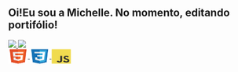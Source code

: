  <h2>Oi!Eu sou a Michelle. No momento, editando portifólio!</h2>

<div>
<a href= "https://github.com/MihBarreto">
  <img height="180em" src="https://github-readme-stats.vercel.app/api?username=lynlium&show_icons=true&theme=dracula&include_all_commits=true&count_private=true"/>
  <img height="140em" src="https://github-readme-stats.vercel.app/api/top-langs/?username=lynlium&layout=compact&langs_count=7&theme=dracula"/>
</div>
  <img align="center"  height="30" width="40" src="https://raw.githubusercontent.com/devicons/devicon/master/icons/html5/html5-original.svg">  <img align="center"  height="30" width="40" src="https://raw.githubusercontent.com/devicons/devicon/master/icons/css3/css3-original.svg"> <img align="center"  height="30" width="40"src="https://raw.githubusercontent.com/devicons/devicon/1119b9f84c0290e0f0b38982099a2bd027a48bf1/icons/javascript/javascript-original.svg">
  <br/><br/> 
  

